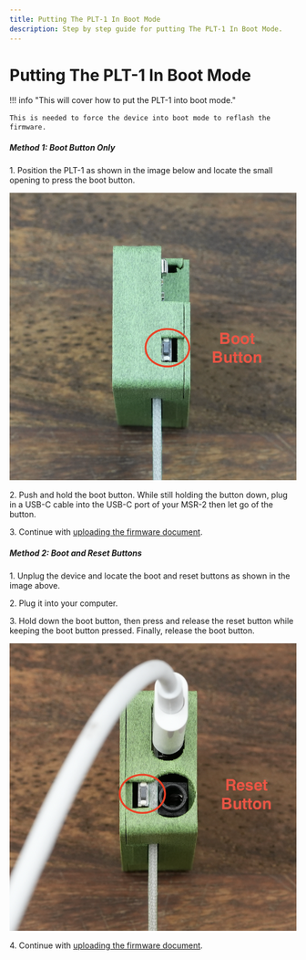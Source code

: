 ```yaml
---
title: Putting The PLT-1 In Boot Mode
description: Step by step guide for putting The PLT-1 In Boot Mode.
---
```

# Putting The PLT-1 In Boot Mode

!!! info "This will cover how to put the PLT-1 into boot mode."

    This is needed to force the device into boot mode to reflash the firmware.

##### Method 1: Boot Button Only

1\. Position the PLT-1 as shown in the image below and locate the small opening to press the boot button.

![](../../../assets/screenshot-2024-10-23-at-12-32-55-pm.png)

2\. Push and hold the boot button. While still holding the button down, plug in a USB-C cable into the USB-C port of your MSR-2 then let go of the button.

3\. Continue with <a href="https://wiki.apolloautomation.com/products/plt1/troubleshooting/plt1-code/" target="_blank" rel="noreferrer nofollow noopener">uploading the firmware document</a>.

##### Method 2: Boot and Reset Buttons

1\. Unplug the device and locate the boot and reset buttons as shown in the image above.

2\. Plug it into your computer.

3\. Hold down the boot button, then press and release the reset button while keeping the boot button pressed. Finally, release the boot button.

![](../../../assets/screenshot-2024-10-23-at-12-35-01-pm.png)

4\. Continue with <a href="https://wiki.apolloautomation.com/products/plt1/troubleshooting/plt1-code/" target="_blank" rel="noreferrer nofollow noopener">uploading the firmware document</a>.